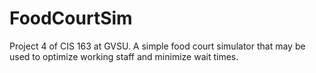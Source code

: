 # FoodCourtSim
Project 4 of CIS 163 at GVSU. A simple food court simulator that may be used to optimize working staff and minimize wait times.
